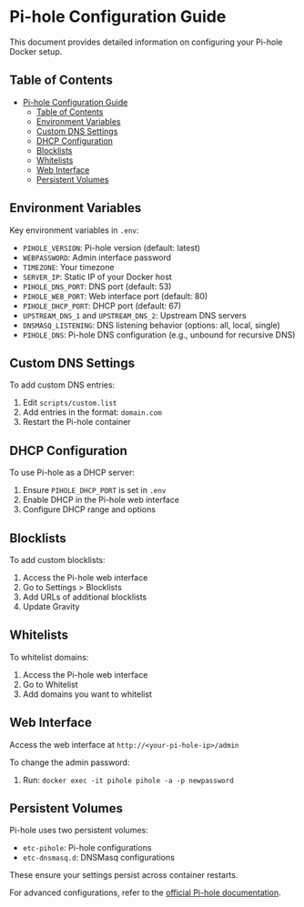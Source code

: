 # Pi-hole Configuration Guide

This document provides detailed information on configuring your Pi-hole Docker setup.

## Table of Contents

- [Pi-hole Configuration Guide](#pi-hole-configuration-guide)
  - [Table of Contents](#table-of-contents)
  - [Environment Variables](#environment-variables)
  - [Custom DNS Settings](#custom-dns-settings)
  - [DHCP Configuration](#dhcp-configuration)
  - [Blocklists](#blocklists)
  - [Whitelists](#whitelists)
  - [Web Interface](#web-interface)
  - [Persistent Volumes](#persistent-volumes)

## Environment Variables

Key environment variables in `.env`:

- `PIHOLE_VERSION`: Pi-hole version (default: latest)
- `WEBPASSWORD`: Admin interface password
- `TIMEZONE`: Your timezone
- `SERVER_IP`: Static IP of your Docker host
- `PIHOLE_DNS_PORT`: DNS port (default: 53)
- `PIHOLE_WEB_PORT`: Web interface port (default: 80)
- `PIHOLE_DHCP_PORT`: DHCP port (default: 67)
- `UPSTREAM_DNS_1` and `UPSTREAM_DNS_2`: Upstream DNS servers
- `DNSMASQ_LISTENING`: DNS listening behavior (options: all, local, single)
- `PIHOLE_DNS`: Pi-hole DNS configuration (e.g., unbound for recursive DNS)

## Custom DNS Settings

To add custom DNS entries:

1. Edit `scripts/custom.list`
2. Add entries in the format: `domain.com`
3. Restart the Pi-hole container

## DHCP Configuration

To use Pi-hole as a DHCP server:

1. Ensure `PIHOLE_DHCP_PORT` is set in `.env`
2. Enable DHCP in the Pi-hole web interface
3. Configure DHCP range and options

## Blocklists

To add custom blocklists:

1. Access the Pi-hole web interface
2. Go to Settings > Blocklists
3. Add URLs of additional blocklists
4. Update Gravity

## Whitelists

To whitelist domains:

1. Access the Pi-hole web interface
2. Go to Whitelist
3. Add domains you want to whitelist

## Web Interface

Access the web interface at `http://<your-pi-hole-ip>/admin`

To change the admin password:

1. Run: `docker exec -it pihole pihole -a -p newpassword`

## Persistent Volumes

Pi-hole uses two persistent volumes:

- `etc-pihole`: Pi-hole configurations
- `etc-dnsmasq.d`: DNSMasq configurations

These ensure your settings persist across container restarts.

For advanced configurations, refer to the [official Pi-hole documentation](https://docs.pi-hole.net/).
